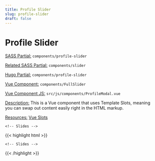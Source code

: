 ```yaml
---
title: Profile Slider
slug: profile-slider
draft: false
---
```


<!-- Header -->
<div class="styleguide__content border-b border-oat-light pb-8 mb-12">
  <h1>Profile Slider</h1>
  <p><u>SASS Partial:</u> <code>components/profile-slider</code></p>
  <p><u>Related SASS Partial:</u> <code>components/slider</code></p>
  <p><u>Hugo Partial:</u> <code>components/profile-slider</code></p>
  <p><u>Vue Component:</u> <code>components/FullSlider</code></p>
  <p><u>Vue Component JS:</u> <code>src/js/components/ProfileModal.vue</code></p>
  <p><u>Description:</u> This is a Vue component that uses Template Slots, meaning you can swap out content easily right in the HTML markup.</p>
  <p><u>Resources:</u>  <a href="https://vuejs.org/v2/guide/components-slots.html" target="_blank">Vue Slots</a></p>
</div>

<!-- Result -->
<div class="styleguide__result">
<section class="bg-oat-light | space-t">
<!-- Profile Slider -->
<full_slider :opt="{
        items: 1,
        autoplay: true,
        mode: 'gallery'
    }" class="profile-slider slider-reset -no-gutters | container clearfix">
    
    <!-- Slides -->
<template slot="slides">
    <div class="profile-slider__slide">
    <div
        class="profile-slider__content gutter-sm gutter-l--md | md:flex-grid"
    >
        <!-- Main -->
        <div class="profile-slider__main">
        <blockquote class="blockquote | md:pt-10">
            <h3 class="blockquote__quote | mb-8 md:mb-10">
            "I’m excited to be able to contribute to a community of founders
            who are thinking critically about their giving. Together I believe
            we can achieve a huge amount of good."
            </h3>
            <cite>
            <h5 class="blockquote__source-header | header-md">
                Miguel Mckelvey
            </h5>
            <small class="blockquote__source-descr">Founder &amp; CEO</small>
            </cite>
        </blockquote>
        </div>
        <!-- Aside -->
        <div class="profile-slider__aside">
        <figure class="image -is1x1">
            <img
            src="/dist/assets/img/fpo-02.jpg"
            data-src="/dist/assets/img/fpo-02.jpg"
            alt=""
            />
        </figure>
        </div>
    </div>
    </div>
    <div class="profile-slider__slide">
    <div
        class="profile-slider__content gutter-sm gutter-l--md | md:flex-grid"
    >
        <!-- Main -->
        <div class="profile-slider__main">
        <blockquote class="blockquote | md:pt-10">
            <h3 class="blockquote__quote | header-lg | mb-8 md:mb-12">
            "Right and left, the streets take you waterward. Its extreme
            down-town is the battery, where that noble mole is washed by
            waves, and cooled by breezes, which a few hours previous were out
            of sight of land."
            </h3>
            <cite>
            <h5 class="blockquote__source-header | header-md">
                Miguel Mckelvey
            </h5>
            <small class="blockquote__source-descr">Founder &amp; CEO</small>
            </cite>
        </blockquote>
        </div>
        <!-- Aside -->
        <div class="profile-slider__aside">
        <figure class="image -is1x1 -show-overflow">
            <img
            src="/dist/assets/img/fpo-02.jpg"
            data-src="/dist/assets/img/fpo-02.jpg"
            alt=""
            />
        </figure>
        </div>
    </div>
    </div>
</template>
    <!-- Slide Nav -->
<template slot="slideNav">
    <li class="nav__item">
    <figure class="image -is1x1">
        <img
        src="/dist/assets/img/fpo-02.jpg"
        data-src="/dist/assets/img/fpo-02.jpg"
        class="active | fit-cover"
        alt=""
        />
        <img
        src="/dist/assets/img/fpo-02--fade.jpg"
        data-src="/dist/assets/img/fpo-02.jpg"
        class="inactive | fit-cover"
        alt=""
        />
    </figure>
    </li>
    <li class="nav__item">
    <figure class="image -is1x1">
        <img
        src="/dist/assets/img/fpo-02.jpg"
        data-src="/dist/assets/img/fpo-02.jpg"
        class="active | fit-cover"
        alt=""
        />
        <img
        src="/dist/assets/img/fpo-02--fade.jpg"
        data-src="/dist/assets/img/fpo-02.jpg"
        class="inactive | fit-cover"
        alt=""
        />
    </figure>
    </li>
</template>
</full_slider>
</section>
</div>

<!-- Markup -->

{{< highlight html  >}}

<section class="bg-oat-light | space-t">
<!-- Profile Slider -->
<full_slider :opt="{
        items: 1,
        autoplay: true,
        mode: 'gallery'
    }" class="profile-slider slider-reset -no-gutters | container clearfix">
    
    <!-- Slides -->
<template slot="slides">
    <div class="profile-slider__slide">
    <div
        class="profile-slider__content gutter-sm gutter-l--md | md:flex-grid"
    >
        <!-- Main -->
        <div class="profile-slider__main">
        <blockquote class="blockquote | md:pt-10">
            <h3 class="blockquote__quote | mb-8 md:mb-10">
            "I’m excited to be able to contribute to a community of founders
            who are thinking critically about their giving. Together I believe
            we can achieve a huge amount of good."
            </h3>
            <cite>
            <h5 class="blockquote__source-header | header-md">
                Miguel Mckelvey
            </h5>
            <small class="blockquote__source-descr">Founder &amp; CEO</small>
            </cite>
        </blockquote>
        </div>
        <!-- Aside -->
        <div class="profile-slider__aside">
        <figure class="image -is1x1">
            <img
            src="/dist/assets/img/fpo-02.jpg"
            data-src="/dist/assets/img/fpo-02.jpg"
            alt=""
            />
        </figure>
        </div>
    </div>
    </div>
    <div class="profile-slider__slide">
    <div
        class="profile-slider__content gutter-sm gutter-l--md | md:flex-grid"
    >
        <!-- Main -->
        <div class="profile-slider__main">
        <blockquote class="blockquote | md:pt-10">
            <h3 class="blockquote__quote | header-lg | mb-8 md:mb-12">
            "Right and left, the streets take you waterward. Its extreme
            down-town is the battery, where that noble mole is washed by
            waves, and cooled by breezes, which a few hours previous were out
            of sight of land."
            </h3>
            <cite>
            <h5 class="blockquote__source-header | header-md">
                Miguel Mckelvey
            </h5>
            <small class="blockquote__source-descr">Founder &amp; CEO</small>
            </cite>
        </blockquote>
        </div>
        <!-- Aside -->
        <div class="profile-slider__aside">
        <figure class="image -is1x1 -show-overflow">
            <img
            src="/dist/assets/img/fpo-02.jpg"
            data-src="/dist/assets/img/fpo-02.jpg"
            alt=""
            />
        </figure>
        </div>
    </div>
    </div>
</template>
    <!-- Slide Nav -->
<template slot="slideNav">
    <li class="nav__item">
    <figure class="image -is1x1">
        <img
        src="/dist/assets/img/fpo-02.jpg"
        data-src="/dist/assets/img/fpo-02.jpg"
        class="active | fit-cover"
        alt=""
        />
        <img
        src="/dist/assets/img/fpo-02--fade.jpg"
        data-src="/dist/assets/img/fpo-02.jpg"
        class="inactive | fit-cover"
        alt=""
        />
    </figure>
    </li>
    <li class="nav__item">
    <figure class="image -is1x1">
        <img
        src="/dist/assets/img/fpo-02.jpg"
        data-src="/dist/assets/img/fpo-02.jpg"
        class="active | fit-cover"
        alt=""
        />
        <img
        src="/dist/assets/img/fpo-02--fade.jpg"
        data-src="/dist/assets/img/fpo-02.jpg"
        class="inactive | fit-cover"
        alt=""
        />
    </figure>
    </li>
</template>
</full_slider>
</section>
{{< /highlight >}}

